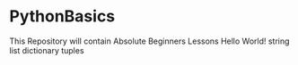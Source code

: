 # PythonBasics
This Repository will contain Absolute Beginners Lessons
Hello World!
string
list
dictionary
tuples
